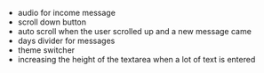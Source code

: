 - audio for income message
- scroll down button
- auto scroll when the user scrolled up and a new message came
- days divider for messages
- theme switcher
- increasing the height of the textarea when a lot of text is entered
  <!-- - send a message by pressing enter -->
  <!-- - logout button -->
  <!-- - time for messages -->
